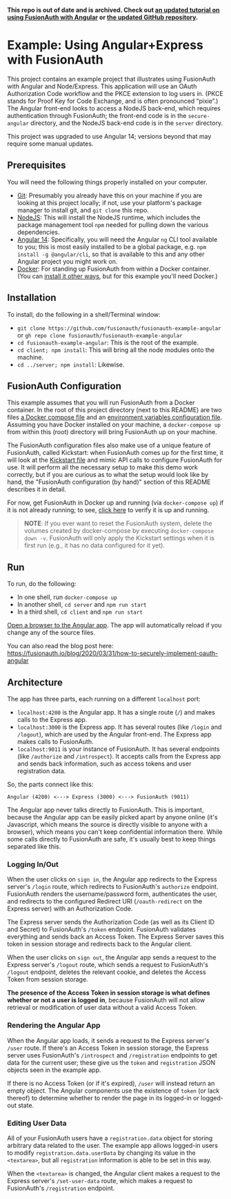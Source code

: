 **This repo is out of date and is archived. Check out [an updated tutorial on using FusionAuth with Angular](https://fusionauth.io/docs/quickstarts/quickstart-javascript-angular-web) or [the updated GitHub repository](https://github.com/fusionauth/fusionauth-quickstart-javascript-angular-web).**

# Example: Using Angular+Express with FusionAuth
This project contains an example project that illustrates using FusionAuth with Angular and Node/Express. This application will use an OAuth Authorization Code workflow and the PKCE extension to log users in. (PKCE stands for Proof Key for Code Exchange, and is often pronounced “pixie”.) The Angular front-end looks to access a NodeJS back-end, which requires authentication through FusionAuth; the front-end code is in the `secure-angular` directory, and the NodeJS back-end code is in the `server` directory.

This project was upgraded to use Angular 14; versions beyond that may require some manual updates.

## Prerequisites
You will need the following things properly installed on your computer.

* [Git](http://git-scm.com/): Presumably you already have this on your machine if you are looking at this project locally; if not, use your platform's package manager to install git, and `git clone` this repo.
* [NodeJS](https://nodejs.org): This will install the NodeJS runtime, which includes the package management tool `npm` needed for pulling down the various dependencies.
* [Angular 14](http://angular.io): Specifically, you will need the Angular `ng` CLI tool available to you; this is most easily installed to be a global package, e.g. `npm install -g @angular/cli`, so that is available to this and any other Angular project you might work on.
* [Docker](https://www.docker.com): For standing up FusionAuth from within a Docker container. (You can [install it other ways](https://fusionauth.io/docs/v1/tech/installation-guide/), but for this example you'll need Docker.)

## Installation
To install, do the following in a shell/Terminal window:

* `git clone https://github.com/fusionauth/fusionauth-example-angular` or `gh repo clone fusionauth/fusionauth-example-angular`
* `cd fusionauth-example-angular`: This is the root of the example.
* `cd client; npm install`: This will bring all the node modules onto the machine.
* `cd ../server; npm install`: Likewise.

## FusionAuth Configuration
This example assumes that you will run FusionAuth from a Docker container. In the root of this project directory (next to this README) are two files [a Docker compose file](./docker-compose.yml) and an [environment variables configuration file](./.env). Assuming you have Docker installed on your machine, a `docker-compose up` from within this (root) directory will bring FusionAuth up on your machine.

The FusionAuth configuration files also make use of a unique feature of FusionAuth, called Kickstart: when FusionAuth comes up for the first time, it will look at the [Kickstart file](./kickstart/kickstart.json) and mimic API calls to configure FusionAuth for use. It will perform all the necessary setup to make this demo work correctly, but if you are curious as to what the setup would look like by hand, the "FusionAuth configuration (by hand)" section of this README describes it in detail.

For now, get FusionAuth in Docker up and running (via `docker-compose up`) if it is not already running; to see, [click here](http://localhost:9011/) to verify it is up and running.

> **NOTE**: If you ever want to reset the FusionAuth system, delete the volumes created by docker-compose by executing `docker-compose down -v`. FusionAuth will only apply the Kickstart settings when it is first run (e.g., it has no data configured for it yet).

## Run
To run, do the following:

* In one shell, run `docker-compose up`
* In another shell, `cd server` and `npm run start`
* In a third shell, `cd client` and `npm run start`

[Open a browser to the Angular app](http://localhost:4200/). The app will automatically reload if you change any of the source files.

You can also read the blog post here: https://fusionauth.io/blog/2020/03/31/how-to-securely-implement-oauth-angular

## Architecture
The app has three parts, each running on a different `localhost` port:

- `localhost:4200` is the Angular app. It has a single route (`/`) and makes calls to the Express app.
- `localhost:3000` is the Express app. It has several routes (like `/login` and `/logout`), which are used by the Angular front-end. The Express app makes calls to FusionAuth.
- `localhost:9011` is your instance of FusionAuth. It has several endpoints (like `/authorize` and `/introspect`). It accepts calls from the Express app and sends back information, such as access tokens and user registration data.

So, the parts connect like this: 

`Angular (4200) <---> Express (3000) <---> FusionAuth (9011)`

The Angular app never talks directly to FusionAuth. This is important, because the Angular app can be easily picked apart by anyone online (it's Javascript, which means the source is directly visible to anyone with a browser), which means you can't keep confidential information there. While some calls directly to FusionAuth are safe, it's usually best to keep things separated like this.

### Logging In/Out

When the user clicks on `sign in`, the Angular app redirects to the Express server's `/login` route, which redirects to FusionAuth's `authorize` endpoint. FusionAuth renders the username/password form, authenticates the user, and redirects to the configured Redirect URI (`/oauth-redirect` on the Express server) with an Authorization Code.

The Express server sends the Authorization Code (as well as its Client ID and Secret) to FusionAuth's `/token` endpoint. FusionAuth validates everything and sends back an Access Token. The Express Server saves this token in session storage and redirects back to the Angular client.

When the user clicks on `sign out`, the Angular app sends a request to the Express server's `/logout` route, which sends a request to FusionAuth's `/logout` endpoint, deletes the relevant cookie, and deletes the Access Token from session storage.

**The presence of the Access Token in session storage is what defines whether or not a user is logged in**, because FusionAuth will not allow retrieval or modification of user data without a valid Access Token.

### Rendering the Angular App

When the Angular app loads, it sends a request to the Express server's `/user` route. If there's an Access Token in session storage, the Express server uses FusionAuth's `/introspect` and `/registration` endpoints to get data for the current user; these give us the `token` and `registration` JSON objects seen in the example app.

If there is no Access Token (or if it's expired), `/user` will instead return an empty object. The Angular components use the existence of `token` (or lack thereof) to determine whether to render the page in its logged-in or logged-out state.

### Editing User Data

All of your FusionAuth users have a `registration.data` object for storing arbitrary data related to the user. The example app allows logged-in users to modify `registration.data.userData` by changing its value in the `<textarea>`, but all `registration` information is able to be set in this way.

When the `<textarea>` is changed, the Angular client makes a request to the Express server's `/set-user-data` route, which makes a request to FusionAuth's `/registration` endpoint.


